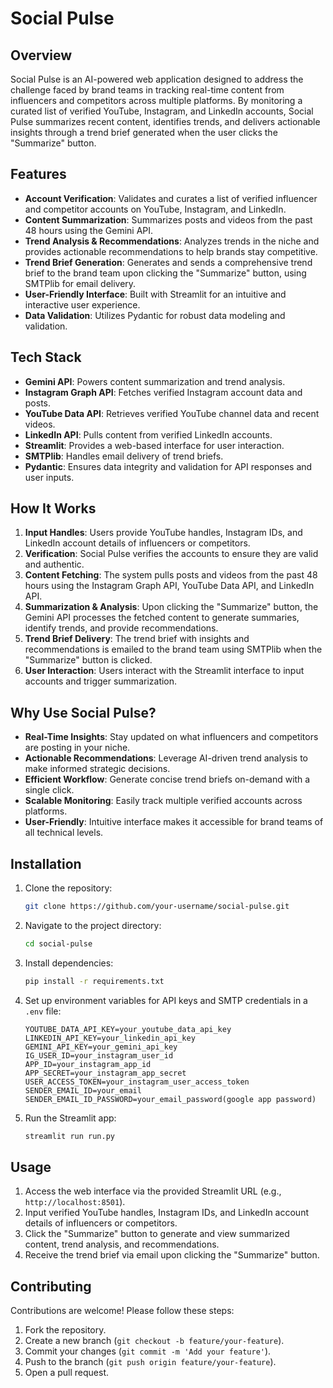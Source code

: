 # Social Pulse

## Overview
Social Pulse is an AI-powered web application designed to address the challenge faced by brand teams in tracking real-time content from influencers and competitors across multiple platforms. By monitoring a curated list of verified YouTube, Instagram, and LinkedIn accounts, Social Pulse summarizes recent content, identifies trends, and delivers actionable insights through a trend brief generated when the user clicks the "Summarize" button.

## Features
- **Account Verification**: Validates and curates a list of verified influencer and competitor accounts on YouTube, Instagram, and LinkedIn.
- **Content Summarization**: Summarizes posts and videos from the past 48 hours using the Gemini API.
- **Trend Analysis & Recommendations**: Analyzes trends in the niche and provides actionable recommendations to help brands stay competitive.
- **Trend Brief Generation**: Generates and sends a comprehensive trend brief to the brand team upon clicking the "Summarize" button, using SMTPlib for email delivery.
- **User-Friendly Interface**: Built with Streamlit for an intuitive and interactive user experience.
- **Data Validation**: Utilizes Pydantic for robust data modeling and validation.

## Tech Stack
- **Gemini API**: Powers content summarization and trend analysis.
- **Instagram Graph API**: Fetches verified Instagram account data and posts.
- **YouTube Data API**: Retrieves verified YouTube channel data and recent videos.
- **LinkedIn API**: Pulls content from verified LinkedIn accounts.
- **Streamlit**: Provides a web-based interface for user interaction.
- **SMTPlib**: Handles email delivery of trend briefs.
- **Pydantic**: Ensures data integrity and validation for API responses and user inputs.

## How It Works
1. **Input Handles**: Users provide YouTube handles, Instagram IDs, and LinkedIn account details of influencers or competitors.
2. **Verification**: Social Pulse verifies the accounts to ensure they are valid and authentic.
3. **Content Fetching**: The system pulls posts and videos from the past 48 hours using the Instagram Graph API, YouTube Data API, and LinkedIn API.
4. **Summarization & Analysis**: Upon clicking the "Summarize" button, the Gemini API processes the fetched content to generate summaries, identify trends, and provide recommendations.
5. **Trend Brief Delivery**: The trend brief with insights and recommendations is emailed to the brand team using SMTPlib when the "Summarize" button is clicked.
6. **User Interaction**: Users interact with the Streamlit interface to input accounts and trigger summarization.

## Why Use Social Pulse?
- **Real-Time Insights**: Stay updated on what influencers and competitors are posting in your niche.
- **Actionable Recommendations**: Leverage AI-driven trend analysis to make informed strategic decisions.
- **Efficient Workflow**: Generate concise trend briefs on-demand with a single click.
- **Scalable Monitoring**: Easily track multiple verified accounts across platforms.
- **User-Friendly**: Intuitive interface makes it accessible for brand teams of all technical levels.

## Installation
1. Clone the repository:
   ```bash
   git clone https://github.com/your-username/social-pulse.git
   ```
2. Navigate to the project directory:
   ```bash
   cd social-pulse
   ```
3. Install dependencies:
   ```bash
   pip install -r requirements.txt
   ```
4. Set up environment variables for API keys and SMTP credentials in a `.env` file:
   ```plaintext
   YOUTUBE_DATA_API_KEY=your_youtube_data_api_key
   LINKEDIN_API_KEY=your_linkedin_api_key
   GEMINI_API_KEY=your_gemini_api_key
   IG_USER_ID=your_instagram_user_id
   APP_ID=your_instagram_app_id
   APP_SECRET=your_instagram_app_secret
   USER_ACCESS_TOKEN=your_instagram_user_access_token
   SENDER_EMAIL_ID=your_email
   SENDER_EMAIL_ID_PASSWORD=your_email_password(google app password)
   ```
5. Run the Streamlit app:
   ```bash
   streamlit run run.py
   ```

## Usage
1. Access the web interface via the provided Streamlit URL (e.g., `http://localhost:8501`).
2. Input verified YouTube handles, Instagram IDs, and LinkedIn account details of influencers or competitors.
3. Click the "Summarize" button to generate and view summarized content, trend analysis, and recommendations.
4. Receive the trend brief via email upon clicking the "Summarize" button.

## Contributing
Contributions are welcome! Please follow these steps:
1. Fork the repository.
2. Create a new branch (`git checkout -b feature/your-feature`).
3. Commit your changes (`git commit -m 'Add your feature'`).
4. Push to the branch (`git push origin feature/your-feature`).
5. Open a pull request.
